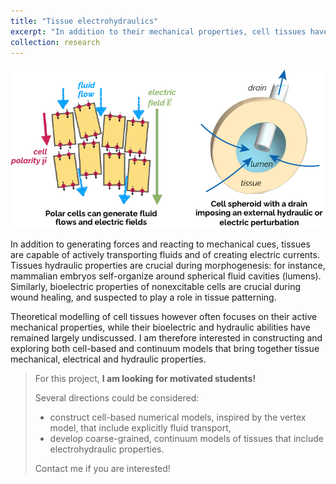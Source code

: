 ```yaml
---
title: "Tissue electrohydraulics"
excerpt: "In addition to their mechanical properties, cell tissues have the ability to actively transport ions and fluids."
collection: research
---
```


<img src='/images/research_electrohydraulics.png'>

In addition to generating forces and reacting to mechanical cues, tissues are capable of
actively transporting fluids and of creating electric currents. Tissues hydraulic properties are crucial during morphogenesis: for instance, mammalian embryos self-organize around spherical fluid cavities (lumens). Similarly, bioelectric properties of nonexcitable cells are crucial during wound healing, and suspected to play a role in tissue patterning.

Theoretical modelling of cell tissues however often focuses on their active mechanical
properties, while their bioelectric and hydraulic abilities have remained largely undiscussed. I am therefore interested in constructing and exploring both cell-based and continuum models that bring together tissue mechanical, electrical and hydraulic properties.

> For this project, **I am looking for motivated students!**
>
> Several directions could be considered:
> - construct cell-based numerical models, inspired by the vertex model, that include explicitly fluid transport,
> - develop coarse-grained, continuum models of tissues that include electrohydraulic properties.
>
> Contact me if you are interested!
